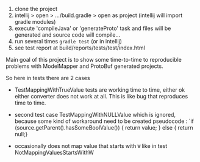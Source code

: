 1. clone the project
2. intellij > open > .../build.gradle > open as project (intellij will import gradle modules)
3. execute 'compileJava' or 'generateProto' task and files will be generated and source code will compile...
4. run several times `gradle test` (or in intellij)
5. see test report at build/reports/tests/test/index.html


Main goal of this project is to show some time-to-time to reproducible problems with ModelMapper and ProtoBuf generated projects.

So here in tests there are 2 cases

* TestMappingWithTrueValue tests are working time to time, either ok either converter does not work at all.
This is like bug that reproduces time to time.

* second test case TestMappingWithNULLValue which is ignored, because some kind of workaround need to be created
 pseudocode : `if  (source.getParent().hasSomeBoolValue()) { return value; } else { return null;}

* occasionally does not map value that starts with `W` like in test NotMappingValuesStartsWithW


